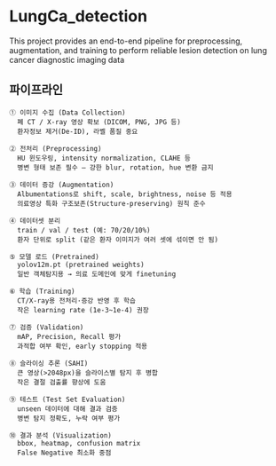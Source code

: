 # LungCa_detection
This project provides an end-to-end pipeline for preprocessing, augmentation, and training to perform reliable lesion detection on lung cancer diagnostic imaging data


## 파이프라인
    ① 이미지 수집 (Data Collection)
      폐 CT / X-ray 영상 확보 (DICOM, PNG, JPG 등)
      환자정보 제거(De-ID), 라벨 품질 중요
      
    ② 전처리 (Preprocessing)
      HU 윈도우링, intensity normalization, CLAHE 등
      병변 형태 보존 필수 — 강한 blur, rotation, hue 변환 금지
      
    ③ 데이터 증강 (Augmentation)
      Albumentations로 shift, scale, brightness, noise 등 적용
      의료영상 특화 구조보존(Structure-preserving) 원칙 준수
      
    ④ 데이터셋 분리
      train / val / test (예: 70/20/10%)
      환자 단위로 split (같은 환자 이미지가 여러 셋에 섞이면 안 됨)
      
    ⑤ 모델 로드 (Pretrained)
      yolov12m.pt (pretrained weights)
      일반 객체탐지용 → 의료 도메인에 맞게 finetuning
      
    ⑥ 학습 (Training)
      CT/X-ray용 전처리·증강 반영 후 학습
      작은 learning rate (1e-3~1e-4) 권장
      
    ⑦ 검증 (Validation)
      mAP, Precision, Recall 평가
      과적합 여부 확인, early stopping 적용
      
    ⑧ 슬라이싱 추론 (SAHI)
      큰 영상(>2048px)을 슬라이스별 탐지 후 병합
      작은 결절 검출률 향상에 도움
      
    ⑨ 테스트 (Test Set Evaluation)
      unseen 데이터에 대해 결과 검증
      병변 탐지 정확도, 누락 여부 평가
      
    ⑩ 결과 분석 (Visualization)
      bbox, heatmap, confusion matrix
      False Negative 최소화 중점
